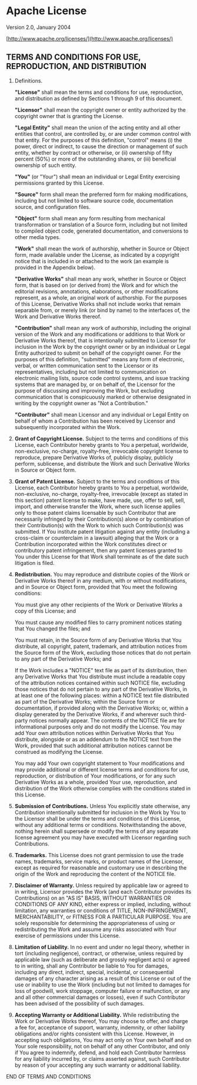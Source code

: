 # Apache License

Version 2.0, January 2004

[http://www.apache.org/licenses/](http://www.apache.org/licenses/)

## TERMS AND CONDITIONS FOR USE, REPRODUCTION, AND DISTRIBUTION

1. Definitions.

   **"License"** shall mean the terms and conditions for use, reproduction, 
   and distribution as defined by Sections 1 through 9 of this document.

   **"Licensor"** shall mean the copyright owner or entity authorized by the 
   copyright owner that is granting the License.

   **"Legal Entity"** shall mean the union of the acting entity and all other 
   entities that control, are controlled by, or are under common control with 
   that entity. For the purposes of this definition, "control" means 
   (i) the power, direct or indirect, to cause the direction or management of 
   such entity, whether by contract or otherwise, or (ii) ownership of fifty 
   percent (50%) or more of the outstanding shares, or (iii) beneficial ownership
   of such entity.

   **"You"** (or "Your") shall mean an individual or Legal Entity exercising 
   permissions granted by this License.

   **"Source"** form shall mean the preferred form for making modifications, 
   including but not limited to software source code, documentation source, 
   and configuration files.

   **"Object"** form shall mean any form resulting from mechanical transformation 
   or translation of a Source form, including but not limited to compiled object code, 
   generated documentation, and conversions to other media types.

   **"Work"** shall mean the work of authorship, whether in Source or Object form, 
   made available under the License, as indicated by a copyright notice that is included 
   in or attached to the work (an example is provided in the Appendix below).

   **"Derivative Works"** shall mean any work, whether in Source or Object form, that is 
   based on (or derived from) the Work and for which the editorial revisions, annotations, 
   elaborations, or other modifications represent, as a whole, an original work of 
   authorship. For the purposes of this License, Derivative Works shall not include 
   works that remain separable from, or merely link (or bind by name) to the interfaces of, 
   the Work and Derivative Works thereof.

   **"Contribution"** shall mean any work of authorship, including the original version 
   of the Work and any modifications or additions to that Work or Derivative Works 
   thereof, that is intentionally submitted to Licensor for inclusion in the Work by 
   the copyright owner or by an individual or Legal Entity authorized to submit on behalf 
   of the copyright owner. For the purposes of this definition, "submitted" means any 
   form of electronic, verbal, or written communication sent to the Licensor or its 
   representatives, including but not limited to communication on electronic mailing 
   lists, source code control systems, and issue tracking systems that are managed by, 
   or on behalf of, the Licensor for the purpose of discussing and improving the Work, 
   but excluding communication that is conspicuously marked or otherwise designated 
   in writing by the copyright owner as "Not a Contribution."

   **"Contributor"** shall mean Licensor and any individual or Legal Entity on behalf of 
   whom a Contribution has been received by Licensor and subsequently incorporated within 
   the Work.

2. **Grant of Copyright License.** Subject to the terms and conditions of this License, 
   each Contributor hereby grants to You a perpetual, worldwide, non-exclusive, no-charge, 
   royalty-free, irrevocable copyright license to reproduce, prepare Derivative Works of, 
   publicly display, publicly perform, sublicense, and distribute the Work and such 
   Derivative Works in Source or Object form.

3. **Grant of Patent License.** Subject to the terms and conditions of this License, each 
   Contributor hereby grants to You a perpetual, worldwide, non-exclusive, no-charge, 
   royalty-free, irrevocable (except as stated in this section) patent license to make, 
   have made, use, offer to sell, sell, import, and otherwise transfer the Work, where such 
   license applies only to those patent claims licensable by such Contributor that are 
   necessarily infringed by their Contribution(s) alone or by combination of their 
   Contribution(s) with the Work to which such Contribution(s) was submitted. If You 
   institute patent litigation against any entity (including a cross-claim or counterclaim 
   in a lawsuit) alleging that the Work or a Contribution incorporated within the Work 
   constitutes direct or contributory patent infringement, then any patent licenses 
   granted to You under this License for that Work shall terminate as of the date such 
   litigation is filed.

4. **Redistribution.** You may reproduce and distribute copies of the Work or Derivative 
   Works thereof in any medium, with or without modifications, and in Source or Object 
   form, provided that You meet the following conditions:

   You must give any other recipients of the Work or Derivative Works a copy of this 
   License; and
   
   You must cause any modified files to carry prominent notices stating that You changed the files; and

   You must retain, in the Source form of any Derivative Works that You distribute, 
   all copyright, patent, trademark, and attribution notices from the Source form 
   of the Work, excluding those notices that do not pertain to any part of the 
   Derivative Works; and

   If the Work includes a "NOTICE" text file as part of its distribution, then any 
   Derivative Works that You distribute must include a readable copy of the attribution 
   notices contained within such NOTICE file, excluding those notices that do not 
   pertain to any part of the Derivative Works, in at least one of the following places: 
   within a NOTICE text file distributed as part of the Derivative Works; within the 
   Source form or documentation, if provided along with the Derivative Works; or, 
   within a display generated by the Derivative Works, if and wherever such third-party 
   notices normally appear. The contents of the NOTICE file are for informational 
   purposes only and do not modify the License. You may add Your own attribution 
   notices within Derivative Works that You distribute, alongside or as an addendum 
   to the NOTICE text from the Work, provided that such additional attribution notices 
   cannot be construed as modifying the License. 

   You may add Your own copyright statement to Your modifications and may provide 
   additional or different license terms and conditions for use, reproduction, 
   or distribution of Your modifications, or for any such Derivative Works as 
   a whole, provided Your use, reproduction, and distribution of the Work otherwise 
   complies with the conditions stated in this License.

5. **Submission of Contributions.** Unless You explicitly state otherwise, any 
   Contribution intentionally submitted for inclusion in the Work by You to the 
   Licensor shall be under the terms and conditions of this License, without any 
   additional terms or conditions. Notwithstanding the above, nothing herein shall 
   supersede or modify the terms of any separate license agreement you may have 
   executed with Licensor regarding such Contributions.

6. **Trademarks.** This License does not grant permission to use the trade names, 
   trademarks, service marks, or product names of the Licensor, except as required 
   for reasonable and customary use in describing the origin of the Work and 
   reproducing the content of the NOTICE file.

7. **Disclaimer of Warranty.** Unless required by applicable law or agreed to in 
   writing, Licensor provides the Work (and each Contributor provides its 
   Contributions) on an "AS IS" BASIS, WITHOUT WARRANTIES OR CONDITIONS OF ANY 
   KIND, either express or implied, including, without limitation, any warranties 
   or conditions of TITLE, NON-INFRINGEMENT, MERCHANTABILITY, or FITNESS FOR A 
   PARTICULAR PURPOSE. You are solely responsible for determining the 
   appropriateness of using or redistributing the Work and assume any risks 
   associated with Your exercise of permissions under this License.

8. **Limitation of Liability.** In no event and under no legal theory, whether 
   in tort (including negligence), contract, or otherwise, unless required by 
   applicable law (such as deliberate and grossly negligent acts) or agreed 
   to in writing, shall any Contributor be liable to You for damages, 
   including any direct, indirect, special, incidental, or consequential 
   damages of any character arising as a result of this License or out of the 
   use or inability to use the Work (including but not limited to damages for 
   loss of goodwill, work stoppage, computer failure or malfunction, or any 
   and all other commercial damages or losses), even if such Contributor has 
   been advised of the possibility of such damages.

9. **Accepting Warranty or Additional Liability.** While redistributing the 
   Work or Derivative Works thereof, You may choose to offer, and charge a 
   fee for, acceptance of support, warranty, indemnity, or other liability 
   obligations and/or rights consistent with this License. However, in 
   accepting such obligations, You may act only on Your own behalf and on 
   Your sole responsibility, not on behalf of any other Contributor, and 
   only if You agree to indemnify, defend, and hold each Contributor 
   harmless for any liability incurred by, or claims asserted against, 
   such Contributor by reason of your accepting any such warranty or 
   additional liability.

END OF TERMS AND CONDITIONS
